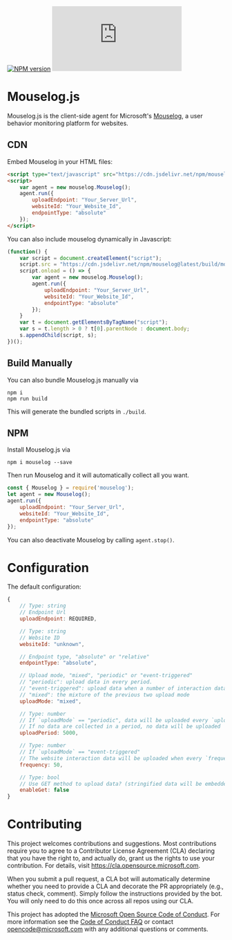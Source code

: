 [![NPM version](https://img.shields.io/npm/v/mouselog)](https://www.npmjs.com/package/mouselog)
![Repo Size](https://img.shields.io/github/repo-size/microsoft/mouselog.js)


Mouselog.js
====

Mouselog.js is the client-side agent for Microsoft's [Mouselog](https://github.com/microsoft/mouselog), a user behavior monitoring platform for websites.

## CDN
Embed Mouselog in your HTML files:
```html
<script type="text/javascript" src="https://cdn.jsdelivr.net/npm/mouselog@latest/build/mouselog.js"></script>
<script>
    var agent = new mouselog.Mouselog();
    agent.run({
        uploadEndpoint: "Your_Server_Url",
        websiteId: "Your_Website_Id",
        endpointType: "absolute"
    });
</script>
```
You can also include mouselog dynamically in Javascript:
```Javascript
(function() {
    var script = document.createElement("script");
    script.src = "https://cdn.jsdelivr.net/npm/mouselog@latest/build/mouselog.js";
    script.onload = () => {
        var agent = new mouselog.Mouselog();
        agent.run({
            uploadEndpoint: "Your_Server_Url",
            websiteId: "Your_Website_Id",
            endpointType: "absolute"
        });
    }
    var t = document.getElementsByTagName("script");
    var s = t.length > 0 ? t[0].parentNode : document.body;
    s.appendChild(script, s);
})();
```
## Build Manually
You can also bundle Mouselog.js manually via
```
npm i
npm run build
```
This will generate the bundled scripts in `./build`.

## NPM
Install Mouselog.js via
```
npm i mouselog --save
```

Then run Mouselog and it will automatically collect all you want.
```Javascript
const { Mouselog } = require('mouselog');
let agent = new Mouselog();
agent.run({
    uploadEndpoint: "Your_Server_Url",
    websiteId: "Your_Website_Id",
    endpointType: "absolute"
});
```
You can also deactivate Mouselog by calling `agent.stop()`.


# Configuration
The default configuration:

```js
{
    // Type: string
    // Endpoint Url
    uploadEndpoint: REQUIRED,

    // Type: string
    // Website ID
    websiteId: "unknown",

    // Endpoint type, "absolute" or "relative"
    endpointType: "absolute",

    // Upload mode, "mixed", "periodic" or "event-triggered"
    // "periodic": upload data in every period.
    // "event-triggered": upload data when a number of interaction data is captured
    // "mixed": the mixture of the previous two upload mode 
    uploadMode: "mixed",

    // Type: number
    // If `uploadMode` == "periodic", data will be uploaded every `uploadPeriod` ms.
    // If no data are collected in a period, no data will be uploaded
    uploadPeriod: 5000,

    // Type: number
    // If `uploadMode` == "event-triggered"
    // The website interaction data will be uploaded when every `frequency` events are captured.
    frequency: 50,

    // Type: bool
    // Use GET method to upload data? (stringified data will be embedded in URI)
    enableGet: false
}
```

<!-- # Demo
[Mouselog-demo](https://github.com/hsluoyz/mouselog-demo) -->

# Contributing

This project welcomes contributions and suggestions.  Most contributions require you to agree to a
Contributor License Agreement (CLA) declaring that you have the right to, and actually do, grant us
the rights to use your contribution. For details, visit https://cla.opensource.microsoft.com.

When you submit a pull request, a CLA bot will automatically determine whether you need to provide
a CLA and decorate the PR appropriately (e.g., status check, comment). Simply follow the instructions
provided by the bot. You will only need to do this once across all repos using our CLA.

This project has adopted the [Microsoft Open Source Code of Conduct](https://opensource.microsoft.com/codeofconduct/).
For more information see the [Code of Conduct FAQ](https://opensource.microsoft.com/codeofconduct/faq/) or
contact [opencode@microsoft.com](mailto:opencode@microsoft.com) with any additional questions or comments.
